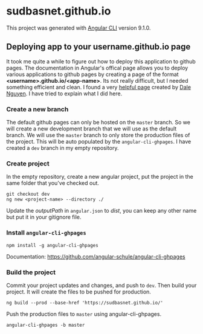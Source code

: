 # sudbasnet.github.io
This project was generated with [Angular CLI](https://github.com/angular/angular-cli) version 9.1.0.

## Deploying app to your username.github.io page
It took me quite a while to figure out how to deploy this application to github pages. The documentation in Angular's offical page allows you to deploy various applications to github pages by creating a page of the format **\<username\>.github.io/\<app-name\>**. Its not really difficult, but I needed something efficient and clean. I found a very [helpful page](https://itnext.io/create-your-website-for-free-with-github-pages-angular-4a932a2de309) created by [Dale Nguyen](https://itnext.io/@dalenguyen). I have tried to explain what I did here.

### Create a new branch
The default github pages can only be hosted on the `master` branch. So we will create a new development branch that we will use as the default branch. We will use the `master` branch to only store the production files of the project. This will be auto populated by the `angular-cli-ghpages`. I have created a `dev` branch in my empty repository.

### Create project
In the empty repository, create a new angular project, put the project in the same folder that you've checked out.
```
git checkout dev
ng new <project-name> --directory ./
```
Update the *outputPath* in `angular.json` to *dist*, you can keep any other name but put it in your gitignore file.

### Install `angular-cli-ghpages`
```
npm install -g angular-cli-ghpages
```
Documentation: https://github.com/angular-schule/angular-cli-ghpages

### Build the project 
Commit your project updates and changes, and push to `dev`.
Then build your project. It will create the files to be pushed for production. 
```
ng build --prod --base-href 'https://sudbasnet.github.io/'
``` 
Push the production files to `master` using angular-cli-ghpages.
```
angular-cli-ghpages -b master
```
